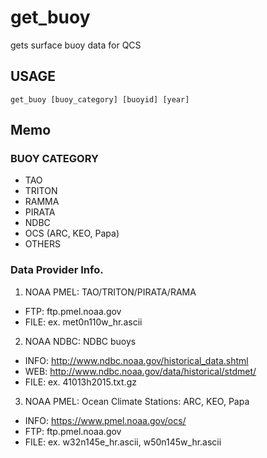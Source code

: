# get_buoy
gets surface buoy data for QCS  

## USAGE 
`get_buoy [buoy_category] [buoyid] [year]`

## Memo 
### BUOY CATEGORY
- TAO 
- TRITON 
- RAMMA 
- PIRATA 
- NDBC
- OCS (ARC, KEO, Papa)
- OTHERS

### Data Provider Info.
1) NOAA PMEL: TAO/TRITON/PIRATA/RAMA  
- FTP:  ftp.pmel.noaa.gov 
- FILE: ex. met0n110w_hr.ascii  
  
2) NOAA NDBC: NDBC buoys 
- INFO: http://www.ndbc.noaa.gov/historical_data.shtml  
- WEB: http://www.ndbc.noaa.gov/data/historical/stdmet/  
- FILE: ex. 41013h2015.txt.gz  

3) NOAA PMEL: Ocean Climate Stations: ARC, KEO, Papa
- INFO: https://www.pmel.noaa.gov/ocs/
- FTP: ftp.pmel.noaa.gov
- FILE: ex. w32n145e_hr.ascii, w50n145w_hr.ascii 

